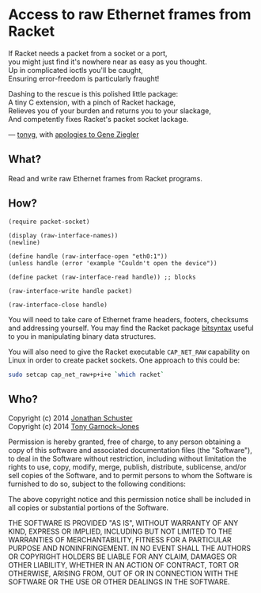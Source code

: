 # Access to raw Ethernet frames from Racket

If Racket needs a packet from a socket or a port,  
you might just find it's nowhere near as easy as you thought.  
Up in complicated ioctls you'll be caught,  
Ensuring error-freedom is particularly fraught!

Dashing to the rescue is this polished little package:  
A tiny C extension, with a pinch of Racket hackage,  
Relieves you of your burden and returns you to your slackage,  
And competently fixes Racket's packet socket lackage.

— [tonyg](http://github.com/tonyg), with [apologies to Gene Ziegler](http://web.archive.org/web/20130301230602/http://geneziegler.com/clocktower/drseuss.html)

## What?

Read and write raw Ethernet frames from Racket programs. 

## How?

```racket
(require packet-socket)

(display (raw-interface-names))
(newline)

(define handle (raw-interface-open "eth0:1"))
(unless handle (error 'example "Couldn't open the device"))

(define packet (raw-interface-read handle)) ;; blocks

(raw-interface-write handle packet)

(raw-interface-close handle)
```

You will need to take care of Ethernet frame headers, footers,
checksums and addressing yourself. You may find the Racket package
[bitsyntax](https://github.com/tonyg/racket-bitsyntax) useful to you
in manipulating binary data structures.

You will also need to give the Racket executable `CAP_NET_RAW`
capability on Linux in order to create packet sockets. One approach to
this could be:

```sh
sudo setcap cap_net_raw+p+i+e `which racket`
```

## Who?

Copyright (c) 2014 [Jonathan Schuster](https://github.com/schuster)  
Copyright (c) 2014 [Tony Garnock-Jones](https://github.com/tonyg)

Permission is hereby granted, free of charge, to any person obtaining a copy
of this software and associated documentation files (the "Software"), to deal
in the Software without restriction, including without limitation the rights
to use, copy, modify, merge, publish, distribute, sublicense, and/or sell
copies of the Software, and to permit persons to whom the Software is
furnished to do so, subject to the following conditions:

The above copyright notice and this permission notice shall be included in
all copies or substantial portions of the Software.

THE SOFTWARE IS PROVIDED "AS IS", WITHOUT WARRANTY OF ANY KIND, EXPRESS OR
IMPLIED, INCLUDING BUT NOT LIMITED TO THE WARRANTIES OF MERCHANTABILITY,
FITNESS FOR A PARTICULAR PURPOSE AND NONINFRINGEMENT. IN NO EVENT SHALL THE
AUTHORS OR COPYRIGHT HOLDERS BE LIABLE FOR ANY CLAIM, DAMAGES OR OTHER
LIABILITY, WHETHER IN AN ACTION OF CONTRACT, TORT OR OTHERWISE, ARISING FROM,
OUT OF OR IN CONNECTION WITH THE SOFTWARE OR THE USE OR OTHER DEALINGS IN
THE SOFTWARE.
